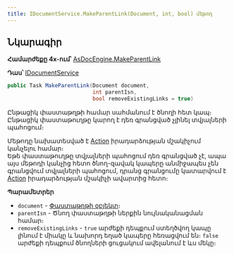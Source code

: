 ```yaml
---
title: IDocumentService.MakeParentLink(Document, int, bool) մեթոդ
---
```


## Նկարագիր

**Համարժեքը 4x-ում՝** [AsDocEngine.MakeParentLink](https://armsoft.github.io/as4x-docs/HTM/ProgrGuide/Functions/Functions/DocumentsCirculation/MakeParentLink.html)

**Դաս՝** [IDocumentService](../IDocumentService.md)

```c#
public Task MakeParentLink(Document document, 
                           int parentIsn, 
                           bool removeExistingLinks = true)
```

Ընթացիկ փաստաթղթի համար սահմանում է ծնողի հետ կապ։ 
Ընթացիկ փաստաթուղթը կարող է դեռ գրանցված չլինել տվյալների պահոցում։

Մեթոդը նախատեսված է [Action](../../definitions/document/Action.md) իրադարձության մշակիչում կանչելու համար։  
Եթե փաստաթուղթը տվյալների պահոցում դեռ գրանցված չէ, ապա այս մեթոդի կանչից հետո ծնող-զավակ կապերը անմիջապես չեն գրանցվում տվյալների պահոցում, դրանց գրանցումը կատարվում է [Action](../../definitions/document/Action.md) իրադարձության մշակիչի ավարտից հետո։

**Պարամետրեր**

* `document` - [Փաստաթղթի օբյեկտ](../../definitions/document.md)։
* `parentIsn` - Ծնող փաստաթղթի ներքին նույնականացման համար։
* `removeExistingLinks` - `true` արժեքի դեպքում ստեղծվող կապը լինում է միակը և նախորդ եղած կապերը հեռացվում են։
  `false` արժեքի դեպքում ծնողների ցուցակում ավելանում է ևս մեկը։
